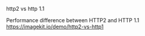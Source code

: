 http2 vs http 1.1

Performance difference between HTTP2 and HTTP 1.1
	https://imagekit.io/demo/http2-vs-http1
